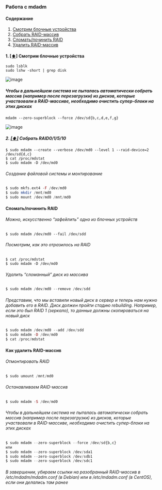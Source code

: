 ### Работа с mdadm

#### <a name='toc'>Содержание</a>
1. [Смотрим блочные устройства](#look_blk)
2. [Собрать RAID-массив](#create_raid)
3. [Сломать/починить RAID](#break_fix)
4. [Удалить RAID-массив](#delete_raid)

#### 1. [[⬆]](#toc) <a name='look_blk'>Смотрим блочные устройства</a>
```
sudo lsblk 
sudo lshw -short | grep disk
```
![image](https://github.com/user-attachments/assets/32556c3a-4117-4db8-9531-6da890478f15)

##### Чтобы в дальнейшем система не пыталась автоматически собрать массив (например после перезагрузки) из дисков, которые участвовали в RAID-массиве, необходимо очистить супер-блоки на этих дисках
```
mdadm --zero-superblock --force /dev/sd{b,c,d,e,f,g}
```
![image](https://github.com/user-attachments/assets/536cde52-6250-4874-b10b-61b4c3ecaaf4)

##### 2. [[⬆]](#toc) <a name='create_raid'>Собрать RAID0/1/5/10</a>
```
$ sudo mdadm --create --verbose /dev/md0 --level 1 --raid-device=2 /dev/sd{d,c}  
$ cat /proc/mdstat  
$ sudo mdadm -D /dev/md0
``` 
###### Создание файловой системы и монтирование
```php
$ sudo mkfs.ext4 -F /dev/md0  
$ sudo mkdir /mnt/md0  
$ sudo mount /dev/md0 /mnt/md0
```

#### Сломать/починить RAID

###### Можно, искусственно “зафейлить” одно из блочных устройств
```
$ sudo mdadm /dev/md0 --fail /dev/sdd
```
###### Посмотрим, как это отразилось на RAID
```
$ cat /proc/mdstat
$ sudo mdadm -D /dev/md0
```
###### Удалить “сломанный” диск из массива
```php
$ sudo mdadm /dev/md0 --remove /dev/sdd
```
###### Представим, что мы вставили новый диск в сервер и теперь нам нужно добавить его в RAID. Диск должен пройти стадию rebuilding. Например, если это был RAID 1 (зеркало), то данные должны скопироваться на новый диск
```php
$ sudo mdadm /dev/md0 --add /dev/sdd  
$ sudo mdadm -D /dev/md0  
$ cat /proc/mdstat
```
#### Как удалить RAID-массив

###### Отмонтировать RAID
```php
$ sudo umount /mnt/md0
```

###### Останавливаем RAID-массив
```php
$ sudo mdadm -S /dev/md0
```

###### Чтобы в дальнейшем система не пыталась автоматически собрать массив (например после перезагрузки) из дисков, которые участвовали в RAID-массиве, необходимо очистить супер-блоки на этих дисках
```php
$ sudo mdadm --zero-superblock --force /dev/sd{b,c}  
или  
$ sudo mdadm --zero-superblock /dev/sda1  
$ sudo mdadm --zero-superblock /dev/sdb1  
$ sudo mdadm --zero-superblock /dev/sdc1  
```
###### В завершении, убираем ссылки на разобранный RAID-массив в /etc/mdadm/mdadm.conf (в Debian) или в /etc/mdadm.conf (в CentOS), если они делались там ранее
